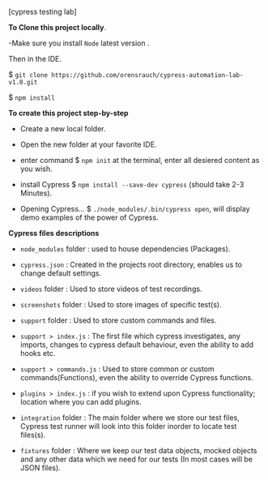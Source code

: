 [cypress testing lab]

**To Clone this project locally**.

-Make sure you install `Node` latest version .

Then in the IDE.

$ `git clone https://github.com/orensrauch/cypress-automation-lab-v1.0.git`

$ `npm install`

**To create this project step-by-step**

* Create a new local folder.

* Open the new folder at your favorite IDE.

* enter command $ `npm init` at the terminal, enter all desiered content as you wish.

* install Cypress $ `npm install --save-dev cypress` (should take 2-3 Minutes).

* Opening Cypress... $ `./node_modules/.bin/cypress open`, will display demo examples of the power of Cypress.

**Cypress files descriptions**

* `node_modules` folder : used to house dependencies (Packages). 

* `cypress.json` : Created in the projects root directory, enables us to change default settings.

* `videos` folder : Used to store videos of test recordings.

* `screenshots` folder : Used to store images of specific test(s).

* `support` folder : Used to store custom commands and files.

* `support > index.js` : The first file which cypress investigates, any imports, changes to cypress default behaviour, even the ability to add hooks etc.

* `support > commands.js` : Used to store common or custom commands(Functions), even the ability to override Cypress functions.

* `plugins > index.js` : if you wish to extend upon Cypress functionality; location where you can add plugins.

* `integration` folder : The main folder where we store our test files, Cypress test runner will look into this folder inorder to locate test files(s).

* `fixtures` folder : Where we keep our test data objects, mocked objects and any other data which we need for our tests (In most cases will be JSON files).




